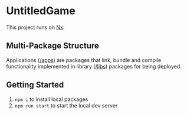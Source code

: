

# UntitledGame

This project runs on [Nx](https://nx.dev).

## Multi-Package Structure
Applications ([/apps](./apps)) are packages that link, bundle and compile functionality implemented in library ([/libs](./libs)) packages for being deployed.

## Getting Started
1. `npm i` to install local packages
2. `npm run start` to start the local dev server

